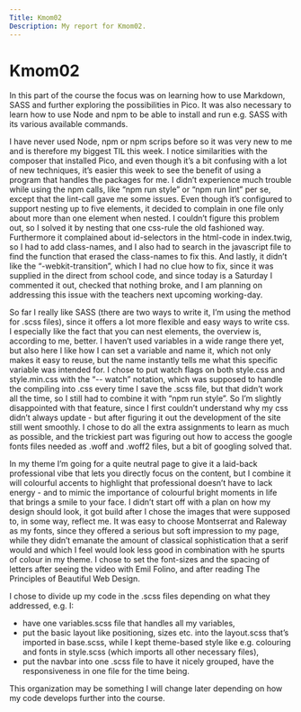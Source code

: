 ```yaml
---
Title: Kmom02
Description: My report for Kmom02.
---
```


Kmom02
=========
In this part of the course the focus was on learning how to use Markdown, SASS and further exploring the possibilities in Pico. It was also necessary to learn how to use Node and npm to be able to install and run e.g. SASS with its various available commands.

I have never used Node, npm or npm scrips before so it was very new to me and is therefore my biggest TIL this week. I notice similarities with the composer that installed Pico, and even though it’s a bit confusing with a lot of new techniques, it’s easier this week to see the benefit of using a program that handles the packages for me. I didn’t experience much trouble while using the npm calls, like “npm run style” or “npm run lint” per se, except that the lint-call gave me some issues. Even though it’s configured to support nesting up to five elements, it decided to complain in one file only about more than one element when nested. I couldn’t figure this problem out, so I solved it by nesting that one css-rule the old fashioned way. Furthermore it complained about id-selectors in the html-code in index.twig, so I had to add class-names, and I also had to search in the javascript file to find the function that erased the class-names to fix this. And lastly, it didn’t like the “-webkit-transition”, which I had no clue how to fix, since it was supplied in the direct from school code, and since today is a Saturday I commented it out, checked that nothing broke, and I am planning on addressing this issue with the teachers next upcoming working-day.

So far I really like SASS (there are two ways to write it, I’m using the method for .scss files), since it offers a lot more flexible and easy ways to write css. I especially like the fact that you can nest elements, the overview is, according to me, better. I haven’t used variables in a wide range there yet, but also here I like how I can set a variable and name it, which not only makes it easy to reuse, but the name instantly tells me what this specific variable was intended for. I chose to put watch flags on both style.css and style.min.css with the “-- watch” notation, which was supposed to handle the compiling into .css every time I save the .scss file, but that didn’t work all the time, so I still had to combine it with “npm run style”. So I’m slightly disappointed with that feature, since I first couldn’t understand why my css didn’t always update - but after figuring it out the development of the site still went smoothly. I chose to do all the extra assignments to learn as much as possible, and the trickiest part was figuring out how to access the google fonts files needed as .woff and .woff2 files, but a bit of googling solved that.

In my theme I’m going for a quite neutral page to give it a laid-back professional vibe that lets you directly focus on the content, but I combine it will colourful accents to highlight that professional doesn’t have to lack energy - and to mimic the importance of colourful bright moments in life that brings a smile to your face. I didn’t start off with a plan on how my design should look, it got build after I chose the images that were supposed to, in some way, reflect me. It was easy to choose Montserrat and Raleway as my fonts, since they offered a serious but soft impression to my page, while they didn’t emanate the amount of classical sophistication that a serif would and which I feel would look less good in combination with he spurts of colour in my theme. I chose to set the font-sizes and the spacing of letters after seeing the video with Emil Folino, and after reading The Principles of Beautiful Web Design. 

I chose to divide up my code in the .scss files depending on what they addressed, e.g. I:
* have one variables.scss file that handles all my variables,
* put the basic layout like positioning, sizes etc. into the layout.scss that’s imported in base.scss, while I kept theme-based style like e.g. colouring and fonts in style.scss (which imports all other necessary files),
* put the navbar into one .scss file to have it nicely grouped,
have the responsiveness in one file for the time being.

This organization may be something I will change later depending on how my code develops further into the course.